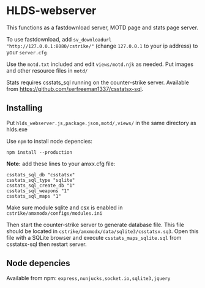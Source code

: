 # HLDS-webserver

This functions as a fastdownload server, MOTD page and stats page server. 

To use fastdownload, add `sv_downloadurl "http://127.0.0.1:8080/cstrike/"` (change `127.0.0.1` to your ip address) to your `server.cfg`

Use the `motd.txt` included and edit `views/motd.njk` as needed. Put images and other resource files in `motd/`

Stats requires csstats_sql running on the counter-strike server. Available from https://github.com/serfreeman1337/csstatsx-sql. 

## Installing
Put `hlds_webserver.js,package.json,motd/,views/` in the same directory as hlds.exe

Use `npm` to install node depencies:
```
npm install --production
```
**Note:** add these lines to your amxx.cfg file:
```
csstats_sql_db "csstatsx"
csstats_sql_type "sqlite"
csstats_sql_create_db "1"
csstats_sql_weapons "1"
csstats_sql_maps "1"
```
Make sure module sqlite and csx is enabled in `cstrike/amxmodx/configs/modules.ini`


Then start the counter-strike server to generate database file. This file should be located in `cstrike/amxmodx/data/sqlite3/csstatsx.sq3`. Open this file with a SQLite browser and execute `csstats_maps_sqlite.sql` from csstatsx-sql then restart server.

## Node depencies
Available from npm: `express,nunjucks,socket.io,sqlite3,jquery`
